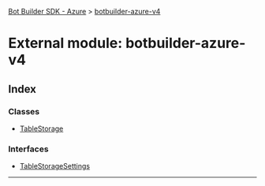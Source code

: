 [Bot Builder SDK - Azure](../README.md) > [botbuilder-azure-v4](../modules/botbuilder_azure_v4.md)



# External module: botbuilder-azure-v4


## Index

### Classes

* [TableStorage](../classes/botbuilder_azure_v4.tablestorage.md)


### Interfaces

* [TableStorageSettings](../interfaces/botbuilder_azure_v4.tablestoragesettings.md)



---
